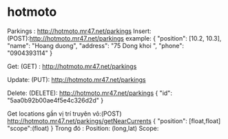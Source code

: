 # hotmoto
Parkings : http://hotmoto.mr47.net/parkings
Insert: (POST):http://hotmoto.mr47.net/parkings
	example:
    {
        "position": [10.2, 10.3],
        "name": "Hoang duong",
        "address": "75 Dong khoi ",
        "phone": "0904393114"
    }

Get: (GET) : http://hotmoto.mr47.net/parkings

Update: (PUT): http://hotmoto.mr47.net/parkings

Delete: (DELETE): http://hotmoto.mr47.net/parkings
	{
      		"id": "5aa0b92b00ae4f5e4c326d2d"
	}
	
Get locations gần vị trí truyên vô:(POST) http://hotmoto.mr47.net/parkings/getNearCurrents 
{
	"position": [float,float]  
	"scope":(float)
}
Trong đó : Position:  (long,lat) 
Scope: 
